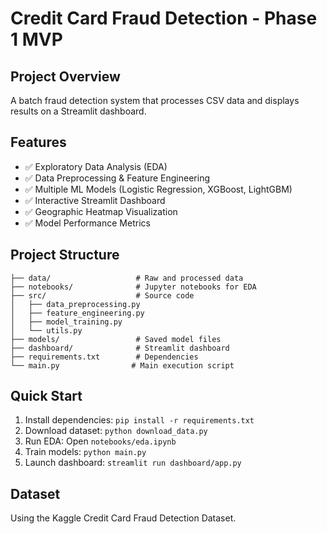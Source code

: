 # Credit Card Fraud Detection - Phase 1 MVP

## Project Overview
A batch fraud detection system that processes CSV data and displays results on a Streamlit dashboard.

## Features
- ✅ Exploratory Data Analysis (EDA)
- ✅ Data Preprocessing & Feature Engineering
- ✅ Multiple ML Models (Logistic Regression, XGBoost, LightGBM)
- ✅ Interactive Streamlit Dashboard
- ✅ Geographic Heatmap Visualization
- ✅ Model Performance Metrics

## Project Structure
```
├── data/                   # Raw and processed data
├── notebooks/              # Jupyter notebooks for EDA
├── src/                    # Source code
│   ├── data_preprocessing.py
│   ├── feature_engineering.py
│   ├── model_training.py
│   └── utils.py
├── models/                 # Saved model files
├── dashboard/              # Streamlit dashboard
├── requirements.txt        # Dependencies
└── main.py                # Main execution script
```

## Quick Start
1. Install dependencies: `pip install -r requirements.txt`
2. Download dataset: `python download_data.py`
3. Run EDA: Open `notebooks/eda.ipynb`
4. Train models: `python main.py`
5. Launch dashboard: `streamlit run dashboard/app.py`

## Dataset
Using the Kaggle Credit Card Fraud Detection Dataset.
